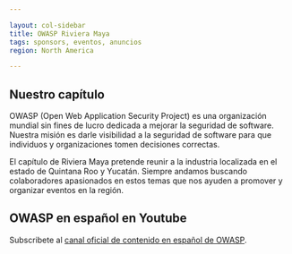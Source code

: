 ```yaml
---

layout: col-sidebar
title: OWASP Riviera Maya
tags: sponsors, eventos, anuncios
region: North America

---
```


Nuestro capítulo
-------------------
OWASP (Open Web Application Security Project) es una organización mundial sin fines de lucro dedicada a mejorar la seguridad de software. Nuestra misión es darle visibilidad a la seguridad de software para que individuos y organizaciones tomen decisiones correctas.

 El capítulo de Riviera Maya pretende reunir a la industria localizada en el estado de Quintana Roo y Yucatán. Siempre andamos buscando colaboradores apasionados en estos temas que nos ayuden a promover y organizar eventos en la región.


OWASP en español en Youtube
-------------------
Subscribete al [canal oficial de contenido en español de OWASP](https://www.youtube.com/channel/UCEXEarSUAfgcll1uzxcNGUA/).